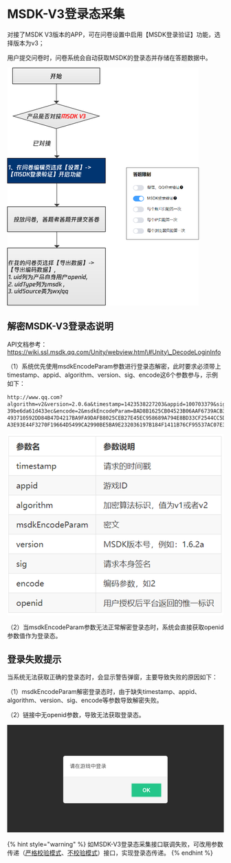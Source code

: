 # MSDK-V3登录态采集

对接了MSDK V3版本的APP，可在问卷设置中启用【MSDK登录验证】功能，选择版本为v3；

用户提交问卷时，问卷系统会自动获取MSDK的登录态并存储在答题数据中。

![](../.gitbook/assets/image%20%28283%29.png)

## 解密MSDK-V3登录态说明

API文档参考：[https://wiki.ssl.msdk.qq.com/Unity/webview.html\#Unity\_DecodeLoginInfo ](https://wiki.ssl.msdk.qq.com/Unity/webview.html#Unity_DecodeLoginInfo%20)

（1）系统优先使用msdkEncodeParam参数进行登录态解密，此时要求必须带上timestamp、appid、algorithm、version、sig、encode这6个参数参与，示例如下：

```text
http://www.qq.com?algorithm=v2&version=2.0.6a&timestamp=1423538227203&appid=100703379&sig=427291da31b56b597
39be6da61d433ec&encode=2&msdkEncodeParam=BAD8B1625CB04523B06AAF6739ACB3CEA96F54393831AF5C6890E92EE61CF1A29F
493710592DD84B47D4217BA9FA9DAFB8025CEB27E45EC958689A794E8BD33CF2544CC5D00FCE03AEF7B23EE2BFCA4332F5D69547477
A3E93E44F3270F19664D5499CA2990BE5BA9E232036197B184F1411B76CF95537AC07E3D6A27F054AD3F26648B18554F9C1
```

![](../.gitbook/assets/image%20%28488%29.png)

（2）当msdkEncodeParam参数无法正常解密登录态时，系统会直接获取openid参数值作为登录态。

## 登录失败提示

当系统无法获取正确的登录态时，会显示警告弹窗，主要导致失败的原因如下：

（1）msdkEncodeParam解密登录态时，由于缺失timestamp、appid、algorithm、version、sig、encode等参数导致解密失败。

（2）链接中无openid参数，导致无法获取登录态。

![&#x767B;&#x5F55;&#x5931;&#x8D25;](../.gitbook/assets/image%20%28293%29.png)

{% hint style="warning" %}
如MSDK-V3登录态采集接口联调失败，可改用参数传递（[严格校验模式](https://imur.gitbook.io/help_center/api-wen-dang/fei-msdk-deng-lu-tai-chuan-di-jie-kou)、[不校验模式](https://imur.gitbook.io/help_center/api-wen-dang/can-shu-chuan-di-jie-kou-bu-xiao-yan-mo-shi)）接口，实现登录态传递。
{% endhint %}



